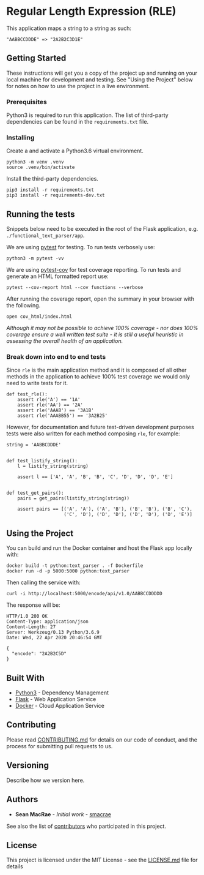 # Regular Length Expression (RLE)

This application maps a string to a string as such:

```
"AABBCCDDDE" => "2A2B2C3D1E"
```

## Getting Started

These instructions will get you a copy of the project up and running on your local machine for development and testing. See "Using the Project" below for notes on how to use the project in a live environment.

### Prerequisites

Python3 is required to run this application. The list of third-party dependencies can be found in the `requirements.txt` file.

### Installing

Create a and activate a Python3.6 virtual environment.

```
python3 -m venv .venv
source .venv/bin/activate
```

Install the third-party dependencies.

```
pip3 install -r requirements.txt
pip3 install -r requirements-dev.txt
```

## Running the tests

Snippets below need to be executed in the root of the Flask application, e.g. `./functional_text_parser/app`.

We are using [pytest](https://docs.pytest.org/en/2.9.1/getting-started.html) for testing. To run tests verbosely use:

```
python3 -m pytest -vv
```

We are using [pytest-cov](https://pytest-cov.readthedocs.io/en/latest/) for test coverage reporting. To run tests and generate an HTML formatted report use:

```
pytest --cov-report html --cov functions --verbose
```

After running the coverage report, open the summary in your browser with the following.

```
open cov_html/index.html
```

_Although it may not be possible to achieve 100% coverage - nor does 100% coverage ensure a well written test suite - it is still a useful heuristic in assessing the overall health of an application._

### Break down into end to end tests

Since `rle` is the main application method and it is composed of all other methods in the application to achieve 100% test coverage we would only need to write tests for it.

```
def test_rle():
    assert rle('A') == '1A'
    assert rle('AA') == '2A'
    assert rle('AAAB') == '3A1B'
    assert rle('AAABB55') == '3A2B25'
```

However, for documentation and future test-driven development purposes tests were also written for each method composing `rle`, for example:

```
string = 'AABBCDDDE'


def test_listify_string():
    l = listify_string(string)

    assert l == ['A', 'A', 'B', 'B', 'C', 'D', 'D', 'D', 'E']


def test_get_pairs():
    pairs = get_pairs(listify_string(string))

    assert pairs == [('A', 'A'), ('A', 'B'), ('B', 'B'), ('B', 'C'),
                     ('C', 'D'), ('D', 'D'), ('D', 'D'), ('D', 'E')]
```

## Using the Project

You can build and run the Docker container and host the Flask app locally with:

```
docker build -t python:text_parser . -f Dockerfile
docker run -d -p 5000:5000 python:text_parser
```

Then calling the service with:

```
curl -i http://localhost:5000/encode/api/v1.0/AABBCCDDDDD
```

The response will be:

```
HTTP/1.0 200 OK
Content-Type: application/json
Content-Length: 27
Server: Werkzeug/0.13 Python/3.6.9
Date: Wed, 22 Apr 2020 20:46:54 GMT

{
  "encode": "2A2B2C5D"
}
```

## Built With

* [Python3](https://docs.python.org/3/library/venv.html) - Dependency Management
* [Flask](http://flask.pocoo.org/) - Web Application Service
* [Docker](https://devcenter.heroku.com/) - Cloud Application Service

## Contributing

Please read [CONTRIBUTING.md](https://github.com/macrae/functional-text-parser/graphs/contributors) for details on our code of conduct, and the process for submitting pull requests to us.

## Versioning

Describe how we version here.

## Authors

* **Sean MacRae** - *Initial work* - [smacrae](https://github.com/macrae)

See also the list of [contributors](https://github.com/macrae/functional-text-parser/graphs/contributors) who participated in this project.

## License

This project is licensed under the MIT License - see the [LICENSE.md](https://google.com) file for details